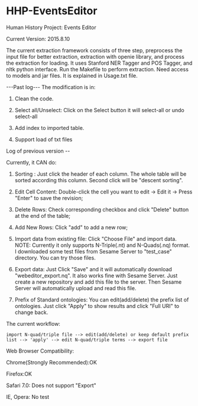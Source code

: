 HHP-EventsEditor
================

Human History Project: Events Editor

Current Version: 2015.8.10

The current extraction framework consists of three step, preprocess the input file for better extraction, extraction with openie library, and process the extraction for loading. It uses Stanford NER Tagger and POS Tagger, and nltk python interface. Run the Makefile to perform extraction. Need access to models and jar files. It is explained in Usage.txt file.

---Past log---
The modification is in:

1. Clean the code.

2. Select all/Unselect: Click on the Select button it will select-all or undo select-all

3. Add index to imported table. 

4. Support load of txt files 

Log of previous version --

Currently, it CAN do:

1. Sorting : Just click the header of each column. The whole table will be sorted according this column. Second click will be "descent sorting".

2. Edit Cell Content:  Double-click the cell you want to edit -> Edit it -> Press "Enter" to save the revision;

3. Delete Rows: Check corresponding checkbox and click "Delete" button at the end of the table;

4. Add New Rows: Click "add" to add a new row;

5. Import data from existing file: Click "Choose File" and import data. NOTE: Currently it only supports N-Triple(.nt) and N-Quads(.nq) format. I downloaded some test files from Sesame Server to "test_case" directory. You can try those files. 

6. Export data: Just Click "Save" and it will automatically download "webeditor_export.nq". It also works fine with Sesame Server. Just create a new repository and add this file to the server. Then Sesame Server will automatically upload and read this file.

7. Prefix of Standard ontologies: You can edit(add/delete) the prefix list of ontologies. Just click "Apply" to show results and click "Full URI" to change back.


The current workflow:

    import N-quad/triple file --> edit(add/delete) or keep default prefix list --> 'apply' --> edit N-quad/triple terms --> export file

Web Browser Compatibility:

Chrome(Strongly Recommended):OK

Firefox:OK

Safari 7.0: Does not support "Export"

IE, Opera: No test


